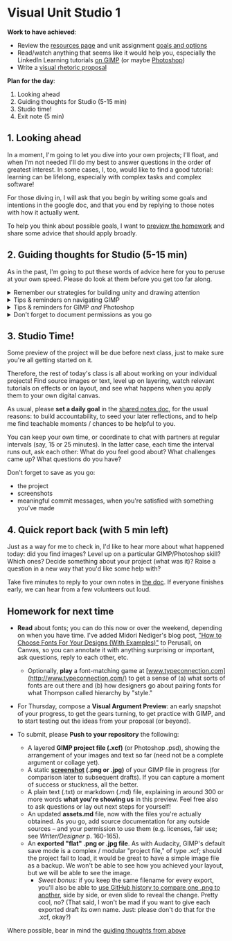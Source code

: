 
# Visual Unit Studio 1

**Work to have achieved**:
* Review the [resources page]({{site.github_url}}/resources) and unit assignment [goals and options](https://github.com/benmiller314/visual-argument-{{site.course.slugterm}}#project-2-visual-argument--rhetorical-collage)
* Read/watch anything that seems like it would help you, especially the LinkedIn Learning tutorials [on GIMP]({{site.github_url}}/resources#lil-gimp) (or maybe [Photoshop]({{site.github_url}}/resources#lil-ps))
* Write a [visual rhetoric proposal]({{site.github.issues_url}})

**Plan for the day**:

<!-- 1. Gathering questions (12-15 min); this was for Zoom, mostly -->
1. Looking ahead
2. Guiding thoughts for Studio (5-15 min)
3. Studio time!
5. Exit note (5 min)


## 1. Looking ahead

In a moment, I'm going to let you dive into your own projects; I'll float, and when I'm not needed I'll do my best to answer questions in the order of greatest interest. In some cases, I, too, would like to find a good tutorial: learning can be lifelong, especially with complex tasks and complex software!

For those diving in, I will ask that you begin by writing some goals and intentions in the google doc, and that you end by replying to those notes with how it actually went.

To help you think about possible goals, I want to [preview the homework](#homework-for-next-time) and share some advice that should apply broadly.


## 2. Guiding thoughts for Studio (5-15 min)

As in the past, I'm going to put these words of advice here for you to peruse at your own speed. Please do look at them before you get too far along.

<details><summary>Remember our strategies for building unity and drawing attention</summary>

<p><em>To unify your project</em>, i.e. to help give viewers a gestalt impression that your design is a single thing, consider using... 
   <ul>
      <li>repetition of shape, color, texture, etc;</li>
      <li>symmetry and alignment; and</li>
      <li>a limited number of common regions (to distinguish figure from ground)</li>
   </ul>
</p>

<p><em>To draw attention, draw contrast:</em> break from the repeated elements above in terms of size, color, texture, value, alignment (including rotation), or implied movement (including gaze, if you have eyes).</p>

<p><strong>Assume that you can reliably convey only about three levels of hierarchy</strong>; after that, it starts to get mushy. At some point as you work on your proposed visual argument / rhetorical collage, therefore, you might want to reflect in writing:
   <ol>
      <li>What options do you have for your top three objects of attention? What's next in line?</li>
      <li>How would the layout need to change if you changed your ranking? That is, if you put one of your current tier-twos into the top slot, what rearrangements would that entail?</li>
   </ol>
</p>
</details>

<details><summary>Tips & reminders on navigating GIMP</summary>
   <ul class="spaced">
      <li>GIMP's toolbox is kinda crowded, but the tools are also helpfully indexed by category in the menu bar, under Tools. If your tools are hiding / nesting behind one another, but you'd prefer to see all the tools in the sidebar, you can change that setting in  Preferences, under Interface > Toolbox: toggle the Use Tool Groups checkbox. You'll find color preferences under Toolbox, too.</li>
      <li>Something not behaving as it should? First check that you're in the right layer. If you are, check that the layer is big enough; you might need to use Layer > Layer to Image Size. (Or give yourself more room overall with Image > Canvas Size.) If even <em>that's</em> not working, check the tool settings area (usually below the tools, but they're movable).</li>
      <li>Did you know you can group layers so they move (and scale, and hide) together? Click the folder icon in the layers toolbox to create a new group, then drag or drop layers into it.</li>
 </ul>
</details>

<details><summary>Tips & reminders for GIMP <em>and</em> Photoshop</summary>
   <ul class="spaced">
      <li>You can rename your layers! In fact, I highly recommend it: filenames from sites like unsplash or flickr aren't known for emphasizing their content.</li>
      <li>Every tool also has a keyboard shortcut, and it will save you time to memorize those for your go-to instruments.</li>
      <li>Remember that there are often extra tips for the tool you're using under the editing window, in a tiny font; try holding shift, alt, control, command, etc while you click or drag to see what it says/does. Most of the time, these are temporary adjustments to the tool settings that you can also change more long-term in the tool settings area.</li>
   </ul>
 </details>


<details><summary>Don't forget to document permissions as you go</summary>
<p>As I hope you saw on the <a href="{{site.github_url}}/resources#visuals">site resources page</a>, there are lots of tools to help you <em>find images you're explicitly allowed to use</em>, whether with Creative Commons or other permissive licenses. Don't forget about <a href="https://search.creativecommons.org">https://search.creativecommons.org</a> and the Usage Rights options under Google's Image search (click the Tools link just above your search results).</p>

<p>You can also use copyrighted images <em>if you can make a case for it being a Fair Use.</em> That is, in either your README or your reflection (or both), you can argue that the balance of the four factors is in your favor:
<ul>
<li>purpose and character of the use</li>
<li>nature of the copyrighted work</li>
<li>amount or substantiality of the portion used></li>
<li>market impact</li>
</ul>
</p>

<p>Note that this is especially important to think about if you're explicitly naming a brand in your proposals or planning to use their trademarked properties!</p>
</details>

<!-- ALT: If your proposal already includes this level of planning, you can use the time to skim through the rest of the [visual argument examples]({{site.github.issues_url}}/7) your classmates posted. Maybe you'll find new inspiration! -->

## 3. Studio Time!
Some preview of the project will be due before next class, just to make sure you're all getting started on it.

Therefore, the rest of today's class is all about working on your individual projects! Find source images or text, level up on layering, watch relevant tutorials on effects or on layout, and see what happens when you apply them to your own digital canvas.

<div class="alert alert-success">
<p>As usual, please <strong>set a daily goal</strong> in the <a href="http://bit.ly/cdm{{site.course.slugterm}}-notes">shared notes doc</a>, for the usual reasons: to build accountability, to seed your later reflections, and to help me find teachable moments / chances to be helpful to you.</p>
</div>

You can keep your own time, or coordinate to chat with partners at regular intervals (say, 15 or 25 minutes). In the latter case, each time the interval runs out, ask each other: What do you feel good about? What challenges came up?
What questions do you have?

<!-- <div class="alert alert-info">
<strong>You can find me in the main room, or call me in to your breakout room if you have a question in common</strong>: just use the "Ask for Help" button <img alt="ask for help button, which shows a question mark in a circle" src ="https://assets.zoom.us/images/en-us/desktop/generic/in-meeting/ask-for-help-icon.png" /> in your meeting menu.
</div> -->


<!--
<div class="alert alert-warning"><p>To get credit for asynchronous participation, <strong>add your working goals to the <a href="http://bit.ly/cdm{{site.course.slugterm}}-notes#heading=h.z55p3g78u32k">google doc</a> when you start your session</strong>, set your timer, and when the bell rings, <em>add a brief reply</em> to your initial note with a status update. (This can be very brief.) Run through this cycle at least twice.</p>

<p>NB: To make it easier for me to find your additions to the doc, please use either Comments or Suggestion Mode.</p>
</div> -->

<div class="alert alert-info">
Don't forget to save as you go:
   <ul>
      <li>the project</li>
      <li>screenshots</li>
      <li>meaningful commit messages, when you're satisfied with something you've made</li>
   </ul>
</div>

## 4. Quick report back (with 5 min left)

Just as a way for me to check in, I'd like to hear more about what happened today: did you find images? Level up on a particular GIMP/Photoshop skill? Which ones? Decide something about your project (what was it)? Raise a question in a new way that you'd like some help with?

<div class="alert alert-success">
Take five minutes to reply to your own notes in <a href="http://bit.ly/cdm{{site.course.slugterm}}-notes">the doc</a>. If everyone finishes early, we can hear from a few volunteers out loud.
</div>


## Homework for next time
* **Read** about fonts; you can do this now or over the weekend, depending on when you have time. I've added Midori Nediger's blog post, ["How to Choose Fonts For Your Designs (With Examples)"]({{site.canvas_url}}/assignments/1092062) to Perusall, on Canvas, so you can annotate it with anything surprising or important, ask questions, reply to each other, etc.
   - Optionally, **play** a font-matching game at [www.typeconnection.com](http://www.typeconnection.com/) to get a sense of (a) what sorts of fonts are out there and (b) how designers go about pairing fonts for what Thompson called hierarchy by "style."


* For Thursday, compose a **Visual Argument Preview**: an early snapshot of your progress, to get the gears turning, to get practice with GIMP, and to start testing out the ideas from your proposal (or beyond).

* To submit, please **Push to your repository** the following:
   <ul>
   <li> A layered <strong>GIMP project file (.xcf)</strong> (or Photoshop .psd), showing the arrangement of your images and text so far (need not be a complete argument or collage yet).</li>
   <li> A static <strong><a href="https://www.take-a-screenshot.org/">screenshot</a> (.png or .jpg)</strong> of your GIMP file in progress (for comparison later to subsequent drafts). If you can capture a moment of success or stuckness, all the better.</li>
   <li> A plain text (.txt) or markdown (.md) file, explaining in around 300 or more words <strong>what you're showing us</strong> in this preview. Feel free also to ask questions or lay out next steps for yourself!</li>
   <li> An updated <strong>assets.md</strong> file, now with the files you're actually obtained. As you go, add source documentation for any outside sources – and your permission to use them (e.g. licenses, fair use; see <em>Writer/Designer</em> p. 160-165). </li>
   <li>An <strong>exported "flat" .png or .jpg file</strong>. As with Audacity, GIMP's default save mode is a complex / modular "project file," of type .xcf; should the project fail to load, it would be great to have a simple image file as a backup. We won't be able to see how you achieved your layout, but we will be able to see the image. <ul><li><em>Sweet bonus:</em> if you keep the same filename for every export, you'll also be able to <a href="https://docs.github.com/en/free-pro-team@latest/github/managing-files-in-a-repository/rendering-and-diffing-images">use GitHub history to compare one .png to another</a>, side by side, or even slide to reveal the change. Pretty cool, no? (That said, I won't be mad if you want to give each exported draft its own name. Just: please don't do that for the .xcf, okay?)</li></ul></li>
   </ul>

Where possible, bear in mind the [guiding thoughts from above](#2-guiding-thoughts-for-studio--5-15-min)
